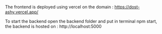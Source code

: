 The frontend is deployed using vercel on the domain : https://dost-ashy.vercel.app/

To start the backend open the backend folder and put in terminal npm start, the backend is hosted on : http://localhost:5000 
